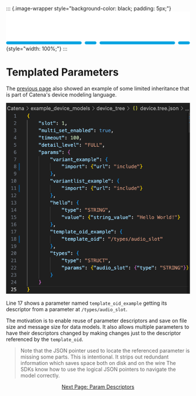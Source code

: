 ::: {.image-wrapper style="background-color: black; padding: 5px;"}
![Catena Logo](images/Catena%20Logo_PMS2191%20&%20White.png){style="width: 100%;"}
:::

# Templated Parameters

The [previous page](Validation.html) also showed an example of some limited inheritance that is part of Catena's device modeling language.

![alt](images/device_tree.png)

Line 17 shows a parameter named `template_oid_example` getting its descriptor from a parameter at `/types/audio_slot`.

The motivation is to enable reuse of parameter descriptors and save on file size and message size for data models. It also allows multiple parameters to have their descriptors changed by making changes just to the descriptor referenced by the `template_oid`.

> Note that the JSON pointer used to locate the referenced parameter is missing some parts.
> This is intentional. 
> It strips out redundant information which saves space both on disk and on the wire
> The SDKs know how to use the logical JSON pointers to navigate the model correctly.

<div style="text-align: center">

[Next Page: Param Descriptors](Params.html)

</div>
